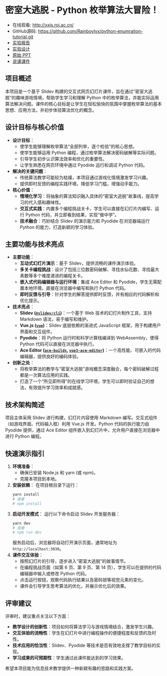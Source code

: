# 密室大逃脱 - Python 枚举算法大冒险！

- 在线观看: <http://xxjs.roj.ac.cn/>
- GitHub源码: <https://github.com/Rainboylvx/python-enumration-tutorial.git>
- [实验报告](./资料/《枚举算法的应用》学生实验报告.docx)
- [实验设计](./资料/《枚举算法的应用》实验设计.docx)
- [原始 PPT](./资料/枚举算法的应用——上课.pptx)
- [说课课件](./资料/枚举算法的应用说课课件.pptx)


## 项目概述

本项目是一个基于 Slidev 构建的交互式网页幻灯片课件，旨在通过“密室大逃脱”的趣味游戏情境，帮助学生学习和理解 Python 中的枚举算法，并能实际运用算法解决问题。课件的核心目标是让学生在轻松愉快的氛围中掌握枚举算法的基本思想、应用方法，并初步体验算法优化的概念。

## 设计目标与核心价值

*   **设计目标**：
    *   使学生能够理解枚举算法“全部列举，逐个检验”的核心思想。
    *   使学生能够运用 Python 编程，通过枚举算法解决密码破解等实际问题。
    *   引导学生初步认识算法效率和优化的重要性。
    *   让学生熟悉在网页环境中通过 Pyodide 运行和调试 Python 代码。
*   **解决的关键问题**：
    *   传统算法教学可能较为枯燥，本项目通过游戏化情境激发学习兴趣。
    *   提供即时反馈的编程实践环境，降低学习门槛，增强动手能力。
*   **核心价值**：
    *   **情境化学习**：将抽象的算法知识融入具体的“密室大逃脱”故事线，提高学习的代入感和趣味性。
    *   **交互式实践**：内置多个编程挑战关卡，学生可以直接在幻灯片内编写、运行 Python 代码，并立即看到结果，实现“做中学”。
    *   **技术融合**：巧妙结合 Slidev 的演示能力和 Pyodide 在浏览器端运行 Python 的能力，打造新颖的学习体验。

## 主要功能与技术亮点

*   **主要功能**：
    *   **互动式幻灯片演示**：基于 Slidev，提供流畅的课件演示体验。
    *   **多关卡编程挑战**：设计了包括三位数密码破解、寻找水仙花数、寻找最大素数等多个难度递进的编程关卡。
    *   **嵌入式代码编辑器与运行环境**：集成 Ace Editor 和 Pyodide，学生无需配置本地环境，直接在浏览器中编写和执行 Python 代码。
    *   **即时反馈与引导**：针对学生的解答提供即时反馈，并有相应的代码解析和优化提示。
*   **技术亮点**：
    *   **Slidev ([`@slidev/cli`](package.json:11))**：一个基于 Web 技术的幻灯片制作工具，支持 Markdown 语法，易于编写和维护。
    *   **Vue.js ([`vue`](package.json:14))**：Slidev 底层依赖的渐进式 JavaScript 框架，用于构建用户界面和交互组件。
    *   **Pyodide**：将 Python 运行时和科学计算栈编译到 WebAssembly，使得 Python 代码可以直接在浏览器中执行。
    *   **Ace Editor ([`ace-builds`](package.json:18), [`vue3-ace-editor`](package.json:20))**：一个高性能、可嵌入的代码编辑器，提供良好的编码体验。
*   **创新之处**：
    *   将枚举算法的教学与“密室大逃脱”游戏概念深度融合，每个密码破解过程都是一次算法应用的实践。
    *   打造了一个“所见即所得”的在线学习环境，学生可以即时验证自己的想法，有效提升学习效率和成就感。

## 技术架构简述

项目主体采用 Slidev 进行构建，幻灯片内容使用 Markdown 编写。交互式组件（如游戏界面、代码输入框）利用 Vue.js 开发。Python 代码的执行能力由 Pyodide 提供，通过 Ace Editor 组件嵌入到幻灯片中，允许用户直接在浏览器中进行 Python 编程。

## 快速演示指引

1.  **环境准备**：
    *   确保已安装 Node.js 和 yarn (或 npm)。
    *   克隆本项目到本地。
2.  **安装依赖**：
    在项目根目录下运行：
    ```bash
    yarn install
    # 或者
    # npm install
    ```
3.  **启动开发模式**：
    运行以下命令启动 Slidev 开发服务器：
    ```bash
    yarn dev
    # 或者
    # npm run dev
    ```
    服务启动后，浏览器将自动打开演示页面，通常地址为 `http://localhost:3030`。
4.  **课件交互体验**：
    *   按照幻灯片的引导，逐步进入“密室大逃脱”的故事情节。
    *   在编程挑战页面（如第 6 页、第 9 页、第 14 页），学生可以在提供的代码编辑器中输入或修改 Python 代码。
    *   点击运行按钮，观察代码执行结果以及密码锁等视觉元素的变化。
    *   课件会引导学生思考算法的优化，并展示优化后的效果。

## 评审建议

评审时，建议重点关注以下方面：

*   **教学设计的创新性**：项目如何将算法学习与游戏情境结合，激发学生兴趣。
*   **交互体验的流畅性**：学生在幻灯片中进行编程操作的便捷程度和反馈的及时性。
*   **技术应用的恰当性**：Slidev、Pyodide 等技术是否有效地支撑了教学目标的实现。
*   **学习成果的可预期性**：学生通过此课件能达到的学习效果。

希望本项目能为信息技术教学提供一种新颖有趣的思路和实践方案。